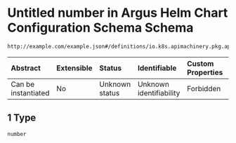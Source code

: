 # Untitled number in Argus Helm Chart Configuration Schema Schema

```txt
http://example.com/example.json#/definitions/io.k8s.apimachinery.pkg.api.resource.Quantity/oneOf/1
```



| Abstract            | Extensible | Status         | Identifiable            | Custom Properties | Additional Properties | Access Restrictions | Defined In                                                        |
| :------------------ | :--------- | :------------- | :---------------------- | :---------------- | :-------------------- | :------------------ | :---------------------------------------------------------------- |
| Can be instantiated | No         | Unknown status | Unknown identifiability | Forbidden         | Allowed               | none                | [values.schema.json\*](values.schema.json "open original schema") |

## 1 Type

`number`
